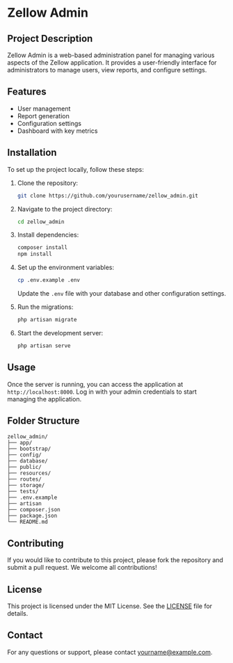 # Zellow Admin

## Project Description
Zellow Admin is a web-based administration panel for managing various aspects of the Zellow application. It provides a user-friendly interface for administrators to manage users, view reports, and configure settings.

## Features
- User management
- Report generation
- Configuration settings
- Dashboard with key metrics

## Installation
To set up the project locally, follow these steps:

1. Clone the repository:
    ```bash
    git clone https://github.com/yourusername/zellow_admin.git
    ```

2. Navigate to the project directory:
    ```bash
    cd zellow_admin
    ```

3. Install dependencies:
    ```bash
    composer install
    npm install
    ```

4. Set up the environment variables:
    ```bash
    cp .env.example .env
    ```
    Update the `.env` file with your database and other configuration settings.

5. Run the migrations:
    ```bash
    php artisan migrate
    ```

6. Start the development server:
    ```bash
    php artisan serve
    ```

## Usage
Once the server is running, you can access the application at `http://localhost:8000`. Log in with your admin credentials to start managing the application.

## Folder Structure
```
zellow_admin/
├── app/
├── bootstrap/
├── config/
├── database/
├── public/
├── resources/
├── routes/
├── storage/
├── tests/
├── .env.example
├── artisan
├── composer.json
├── package.json
└── README.md
```

## Contributing
If you would like to contribute to this project, please fork the repository and submit a pull request. We welcome all contributions!

## License
This project is licensed under the MIT License. See the [LICENSE](LICENSE) file for details.

## Contact
For any questions or support, please contact [yourname@example.com](mailto:yourname@example.com).
